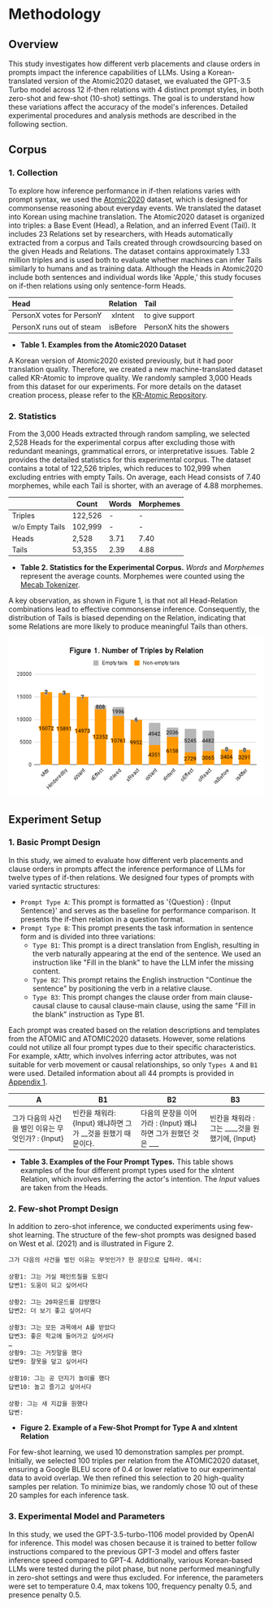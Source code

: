 # Methodology

## Overview
This study investigates how different verb placements and clause orders in prompts impact the inference capabilities of LLMs. Using a Korean-translated version of the Atomic2020 dataset, we evaluated the GPT-3.5 Turbo model across 12 if-then relations with 4 distinct prompt styles, in both zero-shot and few-shot (10-shot) settings. The goal is to understand how these variations affect the accuracy of the model's inferences. Detailed experimental procedures and analysis methods are described in the following section.

## Corpus
### 1. Collection
To explore how inference performance in if-then relations varies with prompt syntax, we used the [Atomic2020](https://github.com/allenai/comet-atomic-2020) dataset, which is designed for commonsense reasoning about everyday events. We translated the dataset into Korean using machine translation. The Atomic2020 dataset is organized into triples: a Base Event (Head), a Relation, and an inferred Event (Tail). It includes 23 Relations set by researchers, with Heads automatically extracted from a corpus and Tails created through crowdsourcing based on the given Heads and Relations. The dataset contains approximately 1.33 million triples and is used both to evaluate whether machines can infer Tails similarly to humans and as training data. Although the Heads in Atomic2020 include both sentences and individual words like 'Apple,' this study focuses on if-then relations using only sentence-form Heads.

|Head|Relation|Tail|
|:---|:---:|:---|
|PersonX votes for PersonY|xIntent|to give support|
|PersonX runs out of steam|isBefore|PersonX hits the showers|
+ **Table 1. Examples from the Atomic2020 Dataset**

A Korean version of Atomic2020 existed previously, but it had poor translation quality. Therefore, we created a new machine-translated dataset called KR-Atomic to improve quality. We randomly sampled 3,000 Heads from this dataset for our experiments. For more details on the dataset creation process, please refer to the [KR-Atomic Repository](https://github.com/koreankiwi99/KR-Atomic).

### 2. Statistics
From the 3,000 Heads extracted through random sampling, we selected 2,528 Heads for the experimental corpus after excluding those with redundant meanings, grammatical errors, or interpretative issues. Table 2 provides the detailed statistics for this experimental corpus. The dataset contains a total of 122,526 triples, which reduces to 102,999 when excluding entries with empty Tails. On average, each Head consists of 7.40 morphemes, while each Tail is shorter, with an average of 4.88 morphemes.

||Count|Words|Morphemes|
|--|-----|-----|---------|
|Triples|122,526|-|-|
|w/o Empty Tails|102,999|-|-|
|Heads|2,528|3.71|7.40|
|Tails|53,355|2.39|4.88|
+ **Table 2. Statistics for the Experimental Corpus.** *Words* and *Morphemes* represent the average counts. Morphemes were counted using the [Mecab Tokenizer](https://github.com/Pusnow/mecab-ko-msvc).

A key observation, as shown in Figure 1, is that not all Head-Relation combinations lead to effective commonsense inference. Consequently, the distribution of Tails is biased depending on the Relation, indicating that some Relations are more likely to produce meaningful Tails than others.

![Figure 01](figure01.png)

## Experiment Setup
### 1. Basic Prompt Design
In this study, we aimed to evaluate how different verb placements and clause orders in prompts affect the inference performance of LLMs for twelve types of if-then relations. We designed four types of prompts with varied syntactic structures:

- `Prompt Type A`: This prompt is formatted as '{Question} : {Input Sentence}' and serves as the baseline for performance comparison. It presents the if-then relation in a question format.
- `Prompt Type B`: This prompt presents the task information in sentence form and is divided into three variations:
  - `Type B1`: This prompt is a direct translation from English, resulting in the verb naturally appearing at the end of the sentence. We used an instruction like "Fill in the blank" to have the LLM infer the missing content.
  - `Type B2`: This prompt retains the English instruction "Continue the sentence" by positioning the verb in a relative clause.
  - `Type B3`: This prompt changes the clause order from main clause-causal clause to causal clause-main clause, using the same "Fill in the blank" instruction as Type B1.

Each prompt was created based on the relation descriptions and templates from the ATOMIC and ATOMIC2020 datasets. However, some relations could not utilize all four prompt types due to their specific characteristics. For example, xAttr, which involves inferring actor attributes, was not suitable for verb movement or causal relationships, so only `Types A` and `B1` were used. Detailed information about all 44 prompts is provided in [Appendix 1](/docs/appendix01.csv).

|A|B1|B2|B3|
|--|-----|-----|---------|
|그가 다음의 사건을 벌인 이유는 무엇인가? : {Input}|빈칸을 채워라: {Input} 왜냐하면 그가 __것을 원했기 때문이다.|다음의 문장을 이어가라 : {Input} 왜냐하면 그가 원했던 것은 ___ |빈칸을 채워라 : 그는 ____것을 원했기에, {Input}|

+ **Table 3. Examples of the Four Prompt Types.** This table shows examples of the four different prompt types used for the xIntent Relation, which involves inferring the actor's intention. The *Input* values are taken from the Heads.

### 2. Few-shot Prompt Design
In addition to zero-shot inference, we conducted experiments using few-shot learning. The structure of the few-shot prompts was designed based on West et al. (2021) and is illustrated in Figure 2.
```
그가 다음의 사건을 벌인 이유는 무엇인가? 한 문장으로 답하라. 예시:

상황1: 그는 거실 페인트칠을 도왔다
답변1: 도움이 되고 싶어서다

상황2: 그는 20파운드를 감량했다
답변2: 더 보기 좋고 싶어서다

상황3: 그는 모든 과목에서 A를 받았다
답변3: 좋은 학교에 들어가고 싶어서다
…
상황9: 그는 거짓말을 했다
답변9: 잘못을 덮고 싶어서다

상황10: 그는 공 던지기 놀이를 했다
답변10: 놀고 즐기고 싶어서다

상황: 그는 새 지갑을 원했다
답변:
```
+ **Figure 2. Example of a Few-Shot Prompt for Type A and xIntent Relation**

For few-shot learning, we used 10 demonstration samples per prompt. Initially, we selected 100 triples per relation from the ATOMIC2020 dataset, ensuring a Google BLEU score of 0.4 or lower relative to our experimental data to avoid overlap. We then refined this selection to 20 high-quality samples per relation. To minimize bias, we randomly chose 10 out of these 20 samples for each inference task.

### 3. Experimental Model and Parameters
In this study, we used the GPT-3.5-turbo-1106 model provided by OpenAI for inference. This model was chosen because it is trained to better follow instructions compared to the previous GPT-3 model and offers faster inference speed compared to GPT-4. Additionally, various Korean-based LLMs were tested during the pilot phase, but none performed meaningfully in zero-shot settings and were thus excluded. For inference, the parameters were set to temperature 0.4, max tokens 100, frequency penalty 0.5, and presence penalty 0.5.


